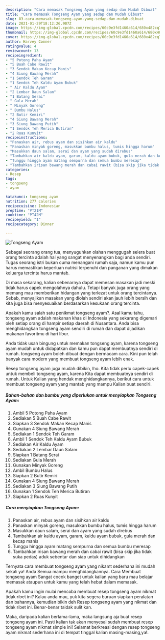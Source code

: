 ```yaml
---
description: "Cara memasak Tongseng Ayam yang sedap dan Mudah Dibuat"
title: "Cara memasak Tongseng Ayam yang sedap dan Mudah Dibuat"
slug: 83-cara-memasak-tongseng-ayam-yang-sedap-dan-mudah-dibuat
date: 2021-01-29T18:12:26.907Z
image: https://img-global.cpcdn.com/recipes/60c9e3fd1460a614/680x482cq70/tongseng-ayam-foto-resep-utama.jpg
thumbnail: https://img-global.cpcdn.com/recipes/60c9e3fd1460a614/680x482cq70/tongseng-ayam-foto-resep-utama.jpg
cover: https://img-global.cpcdn.com/recipes/60c9e3fd1460a614/680x482cq70/tongseng-ayam-foto-resep-utama.jpg
author: Harvey Conner
ratingvalue: 4
reviewcount: 13
recipeingredient:
- "5 Potong Paha Ayam"
- "5 Buah Cabe Rawit"
- "3 Sendok Makan Kecap Manis"
- "4 Siung Bawang Merah"
- "1 Sendok Teh Garam"
- "1 Sendok Teh Kaldu Ayam Bubuk"
- " Air Kaldu Ayam"
- "2 Lembar Daun Salam"
- "1 Batang Serai"
- " Gula Merah"
- " Minyak Goreng"
- " Bumbu Halus"
- "2 Butir Kemiri"
- "4 Siung Bawang Merah"
- "3 Siung Bawang Putih"
- "1 Sendok Teh Merica Butiran"
- "2 Ruas Kunyit"
recipeinstructions:
- "Panaskan air, rebus ayam dan sisihkan air kaldu"
- "Panaskan minyak goreng, masukkan bumbu halus, tumis hingga harum"
- "Masukkan daun salam, serai dan ayam yang sudah direbus"
- "Tambahkan air kaldu ayam, garam, kaldu ayam bubuk, gula merah dan kecap manis"
- "Tunggu hingga ayam matang sempurna dan semua bumbu meresap"
- "Tambahkan irisan bawang merah dan cabai rawit (bisa skip jika tidak suka pedas) aduk sebentar dan siap untuk dihidangkan"
categories:
- Resep
tags:
- tongseng
- ayam

katakunci: tongseng ayam 
nutrition: 277 calories
recipecuisine: Indonesian
preptime: "PT21M"
cooktime: "PT42M"
recipeyield: "1"
recipecategory: Dinner

---
```



![Tongseng Ayam](https://img-global.cpcdn.com/recipes/60c9e3fd1460a614/680x482cq70/tongseng-ayam-foto-resep-utama.jpg)

Sebagai seorang orang tua, menyuguhkan olahan menggugah selera buat orang tercinta adalah hal yang sangat menyenangkan bagi anda sendiri. Tugas seorang istri bukan cuma menangani rumah saja, namun kamu pun harus memastikan keperluan nutrisi terpenuhi dan panganan yang dimakan keluarga tercinta harus mantab.

Di masa  sekarang, kalian sebenarnya dapat memesan masakan jadi meski tidak harus capek mengolahnya dahulu. Tetapi banyak juga orang yang memang mau memberikan hidangan yang terlezat untuk orang tercintanya. Sebab, menyajikan masakan yang diolah sendiri akan jauh lebih bersih dan kita juga bisa menyesuaikan berdasarkan kesukaan orang tercinta. 



Apakah kamu salah satu penikmat tongseng ayam?. Asal kamu tahu, tongseng ayam adalah makanan khas di Indonesia yang sekarang digemari oleh setiap orang di hampir setiap daerah di Nusantara. Anda bisa menghidangkan tongseng ayam sendiri di rumah dan dapat dijadikan makanan favoritmu di hari libur.

Anda tidak usah bingung untuk memakan tongseng ayam, karena tongseng ayam mudah untuk didapatkan dan kamu pun dapat membuatnya sendiri di rumah. tongseng ayam boleh dibuat dengan bermacam cara. Kini pun telah banyak cara modern yang membuat tongseng ayam lebih enak.

Resep tongseng ayam juga mudah dibikin, lho. Kita tidak perlu capek-capek untuk membeli tongseng ayam, karena Kita dapat membuatnya sendiri di rumah. Untuk Kalian yang hendak menghidangkannya, berikut cara untuk membuat tongseng ayam yang mantab yang mampu Kalian buat sendiri.

<!--inarticleads1-->

##### Bahan-bahan dan bumbu yang diperlukan untuk menyiapkan Tongseng Ayam:

1. Ambil 5 Potong Paha Ayam
1. Sediakan 5 Buah Cabe Rawit
1. Siapkan 3 Sendok Makan Kecap Manis
1. Gunakan 4 Siung Bawang Merah
1. Sediakan 1 Sendok Teh Garam
1. Ambil 1 Sendok Teh Kaldu Ayam Bubuk
1. Sediakan  Air Kaldu Ayam
1. Sediakan 2 Lembar Daun Salam
1. Siapkan 1 Batang Serai
1. Sediakan  Gula Merah
1. Gunakan  Minyak Goreng
1. Ambil  Bumbu Halus
1. Siapkan 2 Butir Kemiri
1. Gunakan 4 Siung Bawang Merah
1. Sediakan 3 Siung Bawang Putih
1. Gunakan 1 Sendok Teh Merica Butiran
1. Siapkan 2 Ruas Kunyit




<!--inarticleads2-->

##### Cara menyiapkan Tongseng Ayam:

1. Panaskan air, rebus ayam dan sisihkan air kaldu
1. Panaskan minyak goreng, masukkan bumbu halus, tumis hingga harum
1. Masukkan daun salam, serai dan ayam yang sudah direbus
1. Tambahkan air kaldu ayam, garam, kaldu ayam bubuk, gula merah dan kecap manis
1. Tunggu hingga ayam matang sempurna dan semua bumbu meresap
1. Tambahkan irisan bawang merah dan cabai rawit (bisa skip jika tidak suka pedas) aduk sebentar dan siap untuk dihidangkan




Ternyata cara membuat tongseng ayam yang nikamt sederhana ini mudah sekali ya! Anda Semua mampu menghidangkannya. Cara Membuat tongseng ayam Sangat cocok banget untuk kalian yang baru mau belajar memasak ataupun untuk kamu yang telah hebat dalam memasak.

Apakah kamu ingin mulai mencoba membuat resep tongseng ayam nikmat tidak ribet ini? Kalau anda mau, yuk kita segera buruan siapkan peralatan dan bahannya, kemudian bikin deh Resep tongseng ayam yang nikmat dan tidak ribet ini. Benar-benar taidak sulit kan. 

Maka, daripada kalian berlama-lama, maka langsung aja buat resep tongseng ayam ini. Pasti kalian tak akan menyesal sudah membuat resep tongseng ayam nikmat simple ini! Selamat berkreasi dengan resep tongseng ayam nikmat sederhana ini di tempat tinggal kalian masing-masing,ya!.

